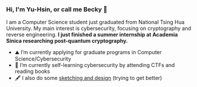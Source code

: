 ### Hi, I'm Yu-Hsin, or call me Becky 👋

I am a Computer Science student just graduated from National Tsing Hua University. My main interest is cybersecurity, focusing on cryptography and reverse engineering. **I just finished a summer internship at Academia Sinica researching post-quantum cryptography.**

- ⛰️ I’m currently applying for graduate programs in Computer Science/Cybersecurity
- 🌱 I’m currently self-learning cybersecurity by attending CTFs and reading books
- 🖋️ I also do some [sketching and design](https://www.instagram.com/whaleshark.draw/) (trying to get better)
